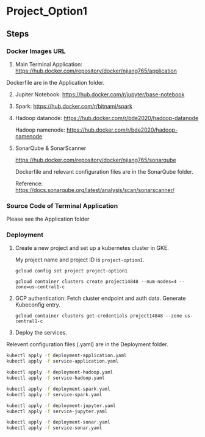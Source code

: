 # Project_Option1

## Steps

### Docker Images URL

1. Main Terminal Application: https://hub.docker.com/repository/docker/njiang765/application
  
  Dockerfile are in the Application folder.
  
2. Jupiter Notebook: https://hub.docker.com/r/jupyter/base-notebook

3. Spark: https://hub.docker.com/r/bitnami/spark

4. Hadoop datanode: https://hub.docker.com/r/bde2020/hadoop-datanode

   Hadoop namenode: https://hub.docker.com/r/bde2020/hadoop-namenode

5. SonarQube & SonarScanner

   https://hub.docker.com/repository/docker/njiang765/sonarqube

   Dockerfile and relevant configuration files are in the SonarQube folder.

   Reference: https://docs.sonarqube.org/latest/analysis/scan/sonarscanner/

### Source Code of Terminal Application

Please see the Application folder

### Deployment

1. Create a new project and set up a kubernetes cluster in GKE.

   My project name and project ID is  `project-option1`.

   `gcloud config set project project-option1`

   `gcloud container clusters create project14848 --num-nodes=4 --zone=us-central1-c`

2. GCP authentication: Fetch cluster endpoint and auth data. Generate Kubeconfig entry.

   `gcloud container clusters get-credentials project14848 --zone us-central1-c`

3. Deploy the services.

Relevent configuration files (.yaml) are in the Deployment folder.

```bash
kubectl apply -f deployment-application.yaml
kubectl apply -f service-application.yaml

kubectl apply -f deployment-hadoop.yaml
kubectl apply -f service-hadoop.yaml

kubectl apply -f deployment-spark.yaml
kubectl apply -f service-spark.yaml

kubectl apply -f deployment-jupyter.yaml
kubectl apply -f service-jupyter.yaml

kubectl apply -f deployment-sonar.yaml
kubectl apply -f service-sonar.yaml
```

